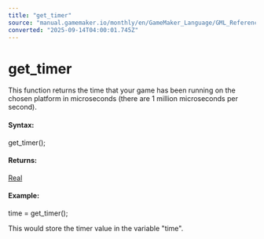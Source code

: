 ```yaml
---
title: "get_timer"
source: "manual.gamemaker.io/monthly/en/GameMaker_Language/GML_Reference/Maths_And_Numbers/Date_And_Time/get_timer.htm"
converted: "2025-09-14T04:00:01.745Z"
---
```


# get\_timer

This function returns the time that your game has been running on the chosen platform in microseconds (there are 1 million microseconds per second).

#### Syntax:

get\_timer();

#### Returns:

[Real](../../../GML_Overview/Data_Types.md)

#### Example:

time = get\_timer();

This would store the timer value in the variable "time".
